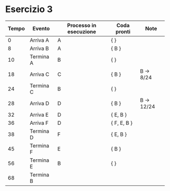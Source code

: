 # Esercizio 3
| Tempo | Evento          | Processo in esecuzione | Coda pronti          | Note                                |
| -     | -               | -                      | -                    | -                                   |
| 0     | Arriva A        | A                      | { }                  |                                     |
| 8     | Arriva B        | A                      | { B }                |                                     |
| 10    | Termina A       | B                      | { }                  |                                     |
| 18    | Arriva C        | C                      | { B }                | B -> 8/24                           |
| 24    | Termina C       | B                      | { }                  |                                     |
| 28    | Arriva D        | D                      | { B }                | B -> 12/24                          |
| 32    | Arriva E        | D                      | { E, B }             |                                     |
| 36    | Arriva F        | D                      | { F, E, B }          |                                     |
| 38    | Termina D       | F                      | { E, B }             |                                     |
| 45    | Termina F       | E                      | { B }                |                                     |
| 56    | Termina E       | B                      | { }                  |                                     |
| 68    | Termina B       |                        |                      |                                     |
